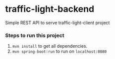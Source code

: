 # traffic-light-backend
Simple REST API to serve traffic-light-client project

### Steps to run this project
1. `mvn install` to get all dependencies.
2. `mvn spring-boot:run` to run on `localhost:8080` 
